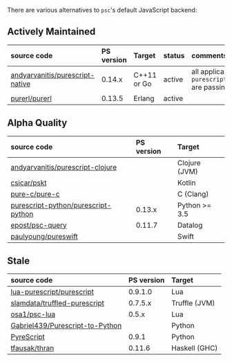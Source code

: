 There are various alternatives to `psc`'s default JavaScript backend:

## Actively Maintained

| source code                                                                           | PS version | Target        | status   | comments               | 
|:--------------------------------------------------------------------------------------|:-----------|:--------------|:------|:-----------------------|
| [andyarvanitis/purescript-native](https://github.com/andyarvanitis/purescript-native)             | 0.14.x    | C++11 or Go         | active | all applicable tests in `purescript/tests/purs/passing` are passing |
| [purerl/purerl](https://github.com/purerl/purerl) | 0.13.5 | Erlang | active |

## Alpha Quality

| source code                                                                                   | PS version | Target        | 
|:----------------------------------------------------------------------------------------------|:-----------|:--------------|
| [andyarvanitis/purescript-clojure](https://github.com/andyarvanitis/purescript-clojure)       |            | Clojure (JVM) |
| [csicar/pskt](https://github.com/csicar/pskt)                                                 |            | Kotlin        |
| [pure-c/pure-c](https://github.com/pure-c/pure-c)                                             |            | C (Clang)     |
| [purescript-python/purescript-python](https://github.com/purescript-python/purescript-python) | 0.13.x     | Python >= 3.5 |
| [epost/psc-query](https://github.com/epost/psc-query)                                         | 0.11.7     | Datalog       |
| [paulyoung/pureswift](https://github.com/paulyoung/pureswift)                                 |            | Swift         |

## Stale

| source code                                                                           | PS version | Target        |
|:--------------------------------------------------------------------------------------|:-----------|:--------------|
| [lua-purescript/purescript](https://github.com/lua-purescript/purescript)             | 0.9.1.0    | Lua           |
| [slamdata/truffled-purescript](https://github.com/slamdata/truffled-purescript)       | 0.7.5.x    | Truffle (JVM) |
| [osa1/psc-lua](https://github.com/osa1/psc-lua)                                       | 0.5.x      | Lua           |
| [Gabriel439/Purescript-to-Python](https://github.com/Gabriel439/Purescript-to-Python) |            | Python        |
| [PyreScript](https://github.com/joneshf/pyrescript)                                   | 0.9.1      | Python        |
| [tfausak/thran](https://github.com/tfausak/thran)                                     | 0.11.6     | Haskell (GHC) |

